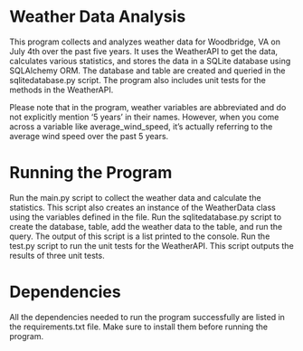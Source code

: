 # Weather Data Analysis

This program collects and analyzes weather data for Woodbridge, VA on July 4th over the past five years.
It uses the WeatherAPI to get the data, calculates various statistics, and stores the data in a SQLite
database using SQLAlchemy ORM. The database and table are created and queried in the sqlitedatabase.py script.
The program also includes unit tests for the methods in the WeatherAPI.

Please note that in the program, weather variables are abbreviated and do not explicitly mention ‘5 years’ in their
names. However, when you come across a variable like average_wind_speed, it’s actually referring to the average
wind speed over the past 5 years.

# Running the Program

Run the main.py script to collect the weather data and calculate the statistics.
This script also creates an instance of the WeatherData class using the variables defined in the file.
Run the sqlitedatabase.py script to create the database, table, add the weather data to the table, and run the query.
The output of this script is a list printed to the console.
Run the test.py script to run the unit tests for the WeatherAPI. This script outputs the results of three unit tests.

# Dependencies

All the dependencies needed to run the program successfully are listed in the requirements.txt file.
Make sure to install them before running the program.
